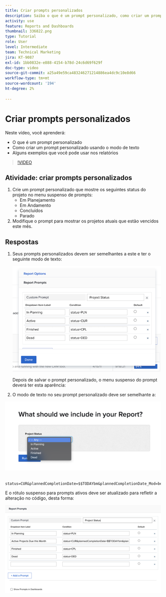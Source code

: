 ```yaml
---
title: Criar prompts personalizados
description: Saiba o que é um prompt personalizado, como criar um prompt personalizado usando o modo de texto e alguns exemplos que você pode usar nos relatórios no Workfront.
activity: use
feature: Reports and Dashboards
thumbnail: 336822.png
type: Tutorial
role: User
level: Intermediate
team: Technical Marketing
jira: KT-9087
exl-id: 1bb0832e-e888-4154-b78d-24c6d69f629f
doc-type: video
source-git-commit: a25a49e59ca483246271214886ea4dc9c10e8d66
workflow-type: tm+mt
source-wordcount: '194'
ht-degree: 2%

---
```


# Criar prompts personalizados

Neste vídeo, você aprenderá:

* O que é um prompt personalizado
* Como criar um prompt personalizado usando o modo de texto
* Alguns exemplos que você pode usar nos relatórios

>[!VIDEO](https://video.tv.adobe.com/v/336822/?quality=12&learn=on)

## Atividade: criar prompts personalizados

1. Crie um prompt personalizado que mostre os seguintes status do projeto no menu suspenso de prompts:
   * Em Planejamento
   * Em Andamento
   * Concluídos
   * Parado
1. Modifique o prompt para mostrar os projetos atuais que estão vencidos este mês.

## Respostas

1. Seus prompts personalizados devem ser semelhantes a este e ter o seguinte modo de texto:

   ![Uma imagem da tela para criar um novo filtro no modo de texto](assets/cp-01.png)

   Depois de salvar o prompt personalizado, o menu suspenso do prompt deverá ter esta aparência:

1. O modo de texto no seu prompt personalizado deve ser semelhante a:

![Uma imagem da tela para criar um novo filtro no modo de texto](assets/cp-02.png)

```
   status=CUR&plannedCompletionDate=$$TODAYbm&plannedCompletionDate_Mod=between&plannedCompletionDate_Range=$$TODAYem 
```

E o rótulo suspenso para prompts ativos deve ser atualizado para refletir a alteração no código, desta forma:

![Uma imagem da tela para criar um novo filtro no modo de texto](assets/cp-02a.png)
